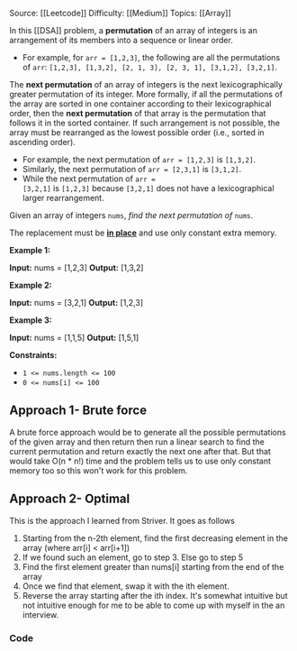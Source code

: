 Source: [[Leetcode]]
Difficulty: [[Medium]]
Topics: [[Array]]

In this [[DSA]] problem, a **permutation** of an array of integers is an arrangement of its members into a sequence or linear order.

- For example, for `arr = [1,2,3]`, the following are all the permutations of `arr`: `[1,2,3], [1,3,2], [2, 1, 3], [2, 3, 1], [3,1,2], [3,2,1]`.

The **next permutation** of an array of integers is the next lexicographically greater permutation of its integer. More formally, if all the permutations of the array are sorted in one container according to their lexicographical order, then the **next permutation** of that array is the permutation that follows it in the sorted container. If such arrangement is not possible, the array must be rearranged as the lowest possible order (i.e., sorted in ascending order).

- For example, the next permutation of `arr = [1,2,3]` is `[1,3,2]`.
- Similarly, the next permutation of `arr = [2,3,1]` is `[3,1,2]`.
- While the next permutation of `arr = [3,2,1]` is `[1,2,3]` because `[3,2,1]` does not have a lexicographical larger rearrangement.

Given an array of integers `nums`, _find the next permutation of_ `nums`.

The replacement must be **[in place](http://en.wikipedia.org/wiki/In-place_algorithm)** and use only constant extra memory.

**Example 1:**

**Input:** nums = [1,2,3]
**Output:** [1,3,2]

**Example 2:**

**Input:** nums = [3,2,1]
**Output:** [1,2,3]

**Example 3:**

**Input:** nums = [1,1,5]
**Output:** [1,5,1]

**Constraints:**

- `1 <= nums.length <= 100`
- `0 <= nums[i] <= 100`

## Approach 1- Brute force
A brute force approach would be to generate all the possible permutations of the given array and then return then run a linear search to find the current permutation and return exactly the next one after that. But that would take O(n * n!) time and the problem tells us to use only constant memory too so this won't work for this problem. 

## Approach 2- Optimal 
This is the approach I learned from Striver. It goes as follows 
1. Starting from the n-2th element, find the first decreasing element in the array (where arr[i] < arr[i+1])
2. If we found such an element, go to step 3. Else go to step 5
3. Find the first element greater than nums[i] starting from the end of the array 
4. Once we find that element, swap it with the ith element.
5. Reverse the array starting after the ith index. 
It's somewhat intuitive but not intuitive enough for me to be able to come up with myself in the an interview.
### Code 

